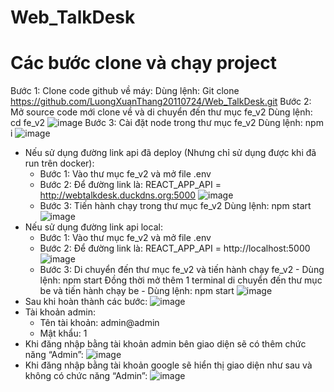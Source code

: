 # Web_TalkDesk
# Các bước clone và chạy project
Bước 1: Clone code github về máy:
  Dùng lệnh: Git clone https://github.com/LuongXuanThang20110724/Web_TalkDesk.git
Bước 2: Mở source code mới clone về và di chuyển đến thư mục fe_v2
  Dùng lệnh: cd fe_v2
![image](https://github.com/LuongXuanThang20110724/Web_TalkDesk/assets/127852125/570473f7-8f91-4497-b08c-49377eb10609)
Bước 3: Cài đặt node trong thư mục fe_v2
  Dùng lệnh: npm i
![image](https://github.com/LuongXuanThang20110724/Web_TalkDesk/assets/127852125/973d8550-bdb1-498a-a0b7-5da82c71d5ab)
- Nếu sử dụng đường link api đã deploy (Nhưng chỉ sử dụng được khi đã run trên docker):
	+ Bước 1: Vào thư mục fe_v2 và mở file .env
	+ Bước 2:  Để đường link là: REACT_APP_API = http://webtalkdesk.duckdns.org:5000
![image](https://github.com/LuongXuanThang20110724/Web_TalkDesk/assets/127852125/df0076fe-2bd5-44d4-8b78-687502281ba5)
  + Bước 3: Tiến hành chạy trong thư mục fe_v2
		  Dùng lệnh: npm start
![image](https://github.com/LuongXuanThang20110724/Web_TalkDesk/assets/127852125/9cfc74e2-cc65-4e7b-9aee-04735dfc26e4)
- Nếu sử dụng đường link api local:
	+ Bước 1: Vào thư mục fe_v2 và mở file .env
	+ Bước 2: Để đường link là: REACT_APP_API = http://localhost:5000
![image](https://github.com/LuongXuanThang20110724/Web_TalkDesk/assets/127852125/675ba389-151a-4dc6-bad9-455abe49ed28)
  + Bước 3: 
      Di chuyển đến thư mục fe_v2 và tiến hành chạy fe_v2
        - Dùng lệnh: npm start
      Đồng thời mở thêm 1 terminal di chuyển đến thư mục be và tiến hành chạy be
        - Dùng lệnh: npm start
 ![image](https://github.com/LuongXuanThang20110724/Web_TalkDesk/assets/127852125/7f8e709f-5fae-4ae0-ac98-03d9ed3d71c1)
- Sau khi hoàn thành các bước:
![image](https://github.com/LuongXuanThang20110724/Web_TalkDesk/assets/127852125/3a82905b-dc15-4cab-aeb9-5238872e0be8)
- Tài khoản admin:
	+ Tên tài khoản: admin@admin
	+ Mật khẩu: 1
- Khi đăng nhập bằng tài khoản admin bên giao diện sẽ có thêm chức năng “Admin”:
![image](https://github.com/LuongXuanThang20110724/Web_TalkDesk/assets/127852125/0d65bf7e-f0a1-461e-aeb2-0736139dfcb1)
- Khi đăng nhập bằng tài khoản google sẽ hiển thị giao diện như sau và không có chức năng “Admin”:
![image](https://github.com/LuongXuanThang20110724/Web_TalkDesk/assets/127852125/7d4c181a-4f00-4e2d-92dc-e98326f69c7a)


